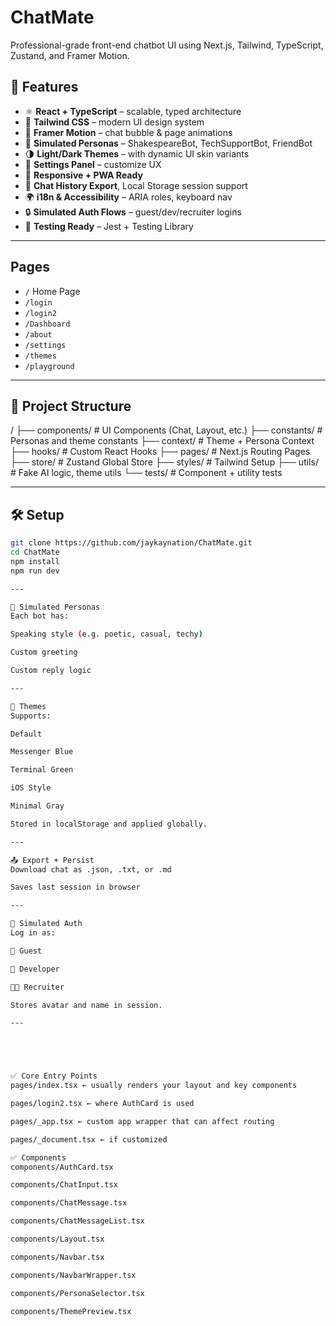 # ChatMate

Professional-grade front-end chatbot UI using Next.js, Tailwind, TypeScript, Zustand, and Framer Motion.

## 🚀 Features

- ⚛️ **React + TypeScript** – scalable, typed architecture
- 🎨 **Tailwind CSS** – modern UI design system
- 💫 **Framer Motion** – chat bubble & page animations
- 🧠 **Simulated Personas** – ShakespeareBot, TechSupportBot, FriendBot
- 🌗 **Light/Dark Themes** – with dynamic UI skin variants
- 🔧 **Settings Panel** – customize UX
- 📱 **Responsive + PWA Ready**
- 🔁 **Chat History Export**, Local Storage session support
- 🌍 **i18n & Accessibility** – ARIA roles, keyboard nav
- 🔒 **Simulated Auth Flows** – guest/dev/recruiter logins
- 🧪 **Testing Ready** – Jest + Testing Library

---

## Pages
- `/` Home Page
- `/login`
- `/login2`
- `/Dashboard`
- `/about`
- `/settings`
- `/themes`
- `/playground`

---

## 📁 Project Structure
/
├── components/ # UI Components (Chat, Layout, etc.)
├── constants/ # Personas and theme constants
├── context/ # Theme + Persona Context
├── hooks/ # Custom React Hooks
├── pages/ # Next.js Routing Pages
├── store/ # Zustand Global Store
├── styles/ # Tailwind Setup
├── utils/ # Fake AI logic, theme utils
└── tests/ # Component + utility tests

---

## 🛠️ Setup
```bash
git clone https://github.com/jaykaynation/ChatMate.git
cd ChatMate
npm install
npm run dev

---

🧠 Simulated Personas
Each bot has:

Speaking style (e.g. poetic, casual, techy)

Custom greeting

Custom reply logic

---

🌈 Themes
Supports:

Default

Messenger Blue

Terminal Green

iOS Style

Minimal Gray

Stored in localStorage and applied globally.

---

📤 Export + Persist
Download chat as .json, .txt, or .md

Saves last session in browser

---

🔐 Simulated Auth
Log in as:

👤 Guest

💼 Developer

🧑‍💼 Recruiter

Stores avatar and name in session.

---





✅ Core Entry Points
pages/index.tsx ← usually renders your layout and key components

pages/login2.tsx ← where AuthCard is used

pages/_app.tsx ← custom app wrapper that can affect routing

pages/_document.tsx ← if customized

✅ Components
components/AuthCard.tsx

components/ChatInput.tsx

components/ChatMessage.tsx

components/ChatMessageList.tsx

components/Layout.tsx

components/Navbar.tsx

components/NavbarWrapper.tsx

components/PersonaSelector.tsx

components/ThemePreview.tsx